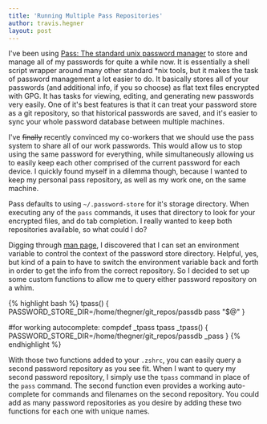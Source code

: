 ```yaml
---
title: 'Running Multiple Pass Repositories'
author: travis.hegner
layout: post
---
```

I've been using [Pass: The standard unix password manager][1] to store and manage all of my passwords for quite a while now. It is essentially a shell script wrapper around many other standard \*nix tools, but it makes the task of password management a lot easier to do. It basically stores all of your passwords (and additional info, if you so choose) as flat text files encrypted with GPG. It has tasks for viewing, editing, and generating new passwords very easily. One of it's best features is that it can treat your password store as a git repository, so that historical passwords are saved, and it's easier to sync your whole password database between multiple machines.

I've <del>finally</del> recently convinced my co-workers that we should use the pass system to share all of our work passwords. This would allow us to stop using the same password for everything, while simultaneously allowing us to easily keep each other comprised of the current password for each device. I quickly found myself in a dilemma though, because I wanted to keep my personal pass repository, as well as my work one, on the same machine.

Pass defaults to using `~/.password-store` for it's storage directory. When executing any of the `pass` commands, it uses that directory to look for your encrypted files, and do tab completion. I really wanted to keep both repositories available, so what could I do?

Digging through [man page][2], I discovered that I can set an environment variable to control the context of the password store directory. Helpful, yes, but kind of a pain to have to switch the environment variable back and forth in order to get the info from the correct repository. So I decided to set up some custom functions to allow me to query either password repository on a whim.

{% highlight bash %}
tpass() {
  PASSWORD_STORE_DIR=/home/thegner/git_repos/passdb pass "$@"
}

#for working autocomplete:
compdef \_tpass tpass
\_tpass() {
  PASSWORD_STORE_DIR=/home/thegner/git_repos/passdb \_pass
}
{% endhighlight %}

With those two functions added to your `.zshrc`, you can easily query a second password repository as you see fit. When I want to query my second password repository, I simply use the `tpass` command in place of the `pass` command. The second function even provides a working auto-complete for commands and filenames on the second repository. You could add as many password repositories as you desire by adding these two functions for each one with unique names.

[1]: http://www.passwordstore.org/
[2]: http://git.zx2c4.com/password-store/about/
